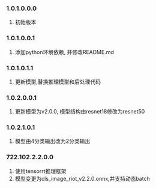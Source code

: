 ### 1.0.1.0.0.0
1. 初始版本

### 1.0.1.0.0.1
1. 添加python环境依赖, 并修改README.md

### 1.0.1.0.1.1
1. 更新模型,替换推理模型和后处理代码

### 1.0.2.0.0.1
1. 更新模型为v2.0.0, 模型结构由resnet18修改为resnet50

### 1.0.2.1.0.1
1. 模型由4分类输出改为2分类输出

### 722.102.2.2.0.0
1. 使用tensorrt推理框架
2. 模型变更为cls_image_riot_v2.2.0.onnx,并支持动态batch